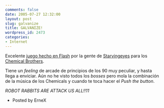 ```yaml
---
comments: false
date: 2005-07-27 12:32:00
layout: post
slug: galvanize
title: GALVANIZE!
wordpress_id: 2473
categories:
- Internet
---
```


Excelente [juego hecho en Flash](http://www.thechemicalbrothers.com/game/cbg.htm) por la gente de [Starvingeyes](http://starvingeyes.com/v4/index_1.htm) para los [Chemical Brothers](http://www.thechemicalbrothers.com/).





Tiene un _feeling_ de arcade de principios de los 90 muy peculiar, y hasta llega a enviciar. Aún no he visto todos los _bosses_ pero mola la combinación de la música de los Chemicals y cuando te toca hacer el _Push the button_.





_ROBOT RABBITS ARE ATTACK US ALL!!11_





- Posted by ErneX
